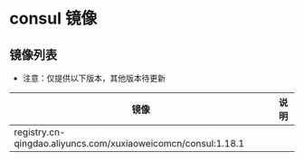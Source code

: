 # consul 镜像

## 镜像列表

- 注意：仅提供以下版本，其他版本待更新

| 镜像                                                            | 说明 |
|---------------------------------------------------------------|----|
| registry.cn-qingdao.aliyuncs.com/xuxiaoweicomcn/consul:1.18.1 |    |
